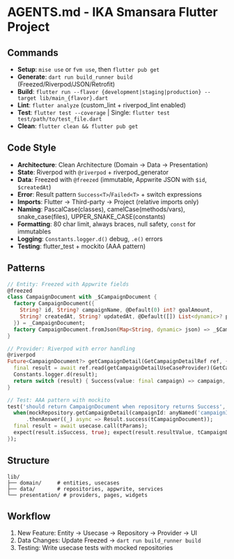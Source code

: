 # AGENTS.md - IKA Smansara Flutter Project

## Commands
- **Setup**: `mise use` or `fvm use`, then `flutter pub get`
- **Generate**: `dart run build_runner build` (Freezed/Riverpod/JSON/Retrofit)
- **Build**: `flutter run --flavor {development|staging|production} --target lib/main_{flavor}.dart`
- **Lint**: `flutter analyze` (custom_lint + riverpod_lint enabled)
- **Test**: `flutter test --coverage` | Single: `flutter test test/path/to/test_file.dart`
- **Clean**: `flutter clean && flutter pub get`

## Code Style
- **Architecture**: Clean Architecture (Domain → Data → Presentation)
- **State**: Riverpod with `@riverpod` + riverpod_generator
- **Data**: Freezed with `@freezed` (immutable, Appwrite JSON with `$id`, `$createdAt`)
- **Error**: Result pattern `Success<T>`/`Failed<T>` + switch expressions
- **Imports**: Flutter → Third-party → Project (relative imports only)
- **Naming**: PascalCase(classes), camelCase(methods/vars), snake_case(files), UPPER_SNAKE_CASE(constants)
- **Formatting**: 80 char limit, always braces, null safety, `const` for immutables
- **Logging**: `Constants.logger.d()` debug, `.e()` errors
- **Testing**: flutter_test + mockito (AAA pattern)

## Patterns
```dart
// Entity: Freezed with Appwrite fields
@freezed
class CampaignDocument with _$CampaignDocument {
  factory CampaignDocument({
    String? id, String? campaignName, @Default(0) int? goalAmount,
    String? createdAt, String? updatedAt, @Default([]) List<dynamic>? permissions,
  }) = _CampaignDocument;
  factory CampaignDocument.fromJson(Map<String, dynamic> json) => _$CampaignDocumentFromJson(json);
}

// Provider: Riverpod with error handling
@riverpod
Future<CampaignDocument?> getCampaignDetail(GetCampaignDetailRef ref, {required String campaignId}) async {
  final result = await ref.read(getCampaignDetailUseCaseProvider)(GetCampaignDetailParams(campaignId: campaignId));
  Constants.logger.d(result);
  return switch (result) { Success(value: final campaign) => campaign, Failed(message: _) => null };
}

// Test: AAA pattern with mockito
test('should return CampaignDocument when repository returns Success', () async {
  when(mockRepository.getCampaignDetail(campaignId: anyNamed('campaignId')))
      .thenAnswer((_) async => Result.success(tCampaignDocument));
  final result = await usecase.call(tParams);
  expect(result.isSuccess, true); expect(result.resultValue, tCampaignDocument);
});
```

## Structure
```
lib/
├── domain/     # entities, usecases
├── data/       # repositories, appwrite, services
└── presentation/ # providers, pages, widgets
```

## Workflow
1. New Feature: Entity → Usecase → Repository → Provider → UI
2. Data Changes: Update Freezed → `dart run build_runner build`
3. Testing: Write usecase tests with mocked repositories